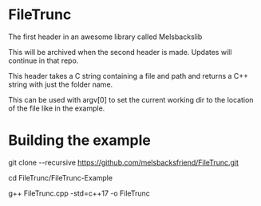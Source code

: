 # FileTrunc
The first header in an awesome library called Melsbackslib

This will be archived when the second header is made.  Updates will continue in that repo.  

This header takes a C string containing a file and path and returns a C++ string with just the folder name.  

This can be used with argv[0] to set the current working dir to the location of the file like in the example.  

# Building the example

git clone --recursive https://github.com/melsbacksfriend/FileTrunc.git

cd FileTrunc/FileTrunc-Example

g++ FileTrunc.cpp -std=c++17 -o FileTrunc
